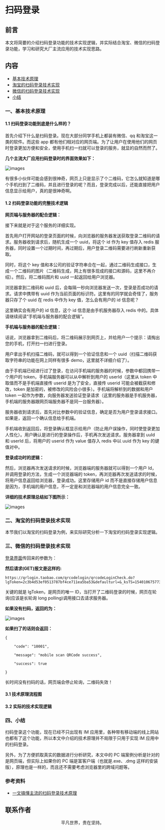 # 扫码登录

## 前言

本文将简要的介绍扫码登录功能的技术实现逻辑，并实际结合淘宝、微信的扫码登录功能，学习和研究大厂主流应用的技术实现思路。

## 内容

- [基本技术原理](#一、基本技术原理)
- [淘宝的扫码登录技术实现](#二、淘宝的扫码登录技术实现)
- [微信的扫码登录技术实现](#三、微信的扫码登录技术实现)
- [小结](#四、小结)

### 一、基本技术原理

#### 1.1 扫码登录功能到底是什么样的？

首先介绍下什么是扫码登录。现在大部分同学手机上都装有微信、qq 和淘宝这一类的软件。而这些 app 都有他们相对应的网页端。为了让用户在使用他们的网页时登录更加方便和安全，使用手机扫一扫就可以登录的服务，就显的自然而然了。

**几个主流大厂应用扫码登录时的界面效果如下：**

![images](login14.jpg)

有很多小伙伴可能会感到很神奇，网页上只是显示了个二维码，它怎么就知道是哪个手机扫到了二维码，并且进行登录的呢？而且，登录完成以后，还能直接把用户信息显示给用户，真的是很神奇啊。

#### 1.2 扫码登录功能的完整技术逻辑

**网页端与服务器的配合逻辑：**

接下来就是对于这个服务的详细实现。

首先用户打开网站的登录页面的时候，向浏览器的服务器发送获取登录二维码的请求。服务器收到请求后，随机生成一个 uuid，将这个 id 作为 key 值存入 redis 服务器，同时设置一个过期时间，再过期后，用户登录二维码需要进行刷新重新获取。

同时，将这个 key 值和本公司的验证字符串合在一起，通过二维码生成接口，生成一个二维码的图片（二维码生成，网上有很多现成的接口和源码，这里不再介绍）。然后，将二维码图片和 uuid 一起返回给用户浏览器。

浏览器拿到二维码和 uuid 后，会每隔一秒向浏览器发送一次，登录是否成功的请求。请求中携带有 uuid 作为当前页面的标识符。这里有的同学就会奇怪了，服务器只存了个 uuid 在 redis 中作为 key 值，怎么会有用户的 id 信息呢？

这里确实会有用户的 id 信息，这个 id 信息是由手机服务器存入 redis 中的。具体请继续阅读“手机端与服务器的配合逻辑”。

**手机端与服务器的配合逻辑：**

话说，浏览器拿到二维码后，将二维码展示到网页上，并给用户一个提示：请掏出您的手机，打开扫一扫进行登录。

用户拿出手机扫描二维码，就可以得到一个验证信息和一个 uuid（扫描二维码获取字符串的功能在网上同样有很多 demo，这里就不详细介绍了）。

由于手机端已经进行过了登录，在访问手机端的服务器的时候，参数中都回携带一个用户的 token，手机端服务器可以从中解析到用户的 userId（这里从 token 中取值而不是手机端直接传 userid 是为了安全，直接传 userid 可能会被截获和修改，token 是加密的，被修改的风险会小很多）。手机端将解析到的数据和用户 token 一起作为参数，向服务器发送验证登录请求（这里的服务器是手机服务器，手机端的服务器跟网页端服务器不是同一台服务器）。

服务器收到请求后，首先对比参数中的验证信息，确定是否为用户登录请求接口。如果是，返回一个确认信息给手机端。

手机端收到返回后，将登录确认框显示给用户（防止用户误操作，同时使登录更加人性化）。用户确认是进行的登录操作后，手机再次发送请求。服务器拿到 uuId 和 userId 后，将用户的 userid 作为 value 值存入 redis 中以 uuid 作为 key 的键值对中。

**登录成功时的逻辑：**

然后，浏览器再次发送请求的时候，浏览器端的服务器就可以得到一个用户 Id，并调用登录的方法，生成一个浏览器端的 token，再浏览器再次发送请求的时候，将用户信息返回给浏览器，登录成功。这里存储用户 id 而不是直接存储用户信息是因为，手机端的用户信息，不一定是和浏览器端的用户信息完全一致。

**详细的技术原理总结如下图所示：**

![images](login15.png)

### 二、淘宝的扫码登录技术实现

本节我们以淘宝的扫码登录为例，来实际研究分析一下淘宝的扫码登录实现逻辑。

### 三、微信的扫码登录技术实现

[登录界面](https://login.taobao.com/member/login.jhtml)传回来的参数为：

**然后请求(GET)报文是这样的:**

```
https://qrlogin.taobao.com/qrcodelogin/qrcodeLoginCheck.do?lgToken=2c3b4d53ef0513787bf4ce711ea5ba53&defaulturl=&_ksTS=1540106757739_2804&callback=jsonp2805
```

关键的就是 lgToken，是网页的唯一 ID，当打开了二维码登录的时候，网页在轮询(应该是长轮询 long polling)调用接口去请求服务器。

**如果没有扫码，返回的为：**

![images](login17.png)

**如果扫了的话则会返回：**

```
{

    "code": "10001",

    "message": "mobile scan QRCode success",

    "success": true

}
```

长时间没有扫码的话，网页端会停止轮询，二维码失效！

#### 3.1 技术原理流程图

#### 3.2 实际的技术实现逻辑

### 四、小结

扫码登录这个功能，现在已经不只出现有 IM 应用里，各种带有移动端的线上网站也都有了这个功能，所以本文中介绍的技术原理并不局限于只用于实现 IM 应用中的扫码登录。

另外，为了方便抓取真实的数据进行分析研究，本文中的 PC 端案例分析是针对的是网页端，但实际上如果你的 PC 端是富客户端（也就是.exe、.dmg 这样的安装版），原理也是一样的，而且还不需要考虑浏览器里的跨域问题等。

### 参考资料

- [一文搞懂主流的扫码登录技术原理](https://my.oschina.net/u/4231722/blog/3154805)

## 联系作者

<div align="center">
    <p>
        平凡世界，贵在坚持。
    </p>
    <img :src="$withBase('/about/contact.png')" />
</div>
